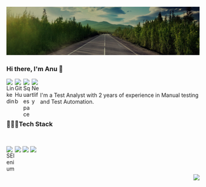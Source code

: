 
![Image](https://github.com/anuarun88/AnuArun88/blob/master/image.jpg)
### Hi there, I'm Anu 👋

<a href="https:http://www.linkedin.com/in/anuarun88">
  <img align="left" alt="Linkedin" width="22px" src="https://cdn.jsdelivr.net/npm/simple-icons@v3/icons/linkedin.svg" />
</a>
<a href="https://github.com/anuarun88">
  <img align="left" alt="GitHub" width="22px" src="https://cdn.jsdelivr.net/npm/simple-icons@3.1.0/icons/github.svg" />
 </a>
 <a href="http://anuarun.me/">
  <img align="left" alt="Squarespace" width="22px" src="https://cdn.jsdelivr.net/npm/simple-icons@3.1.0/icons/squarespace.svg" />
 </a>
 <a href="http:https://anuarun.netlify.app/">
  <img align="left" alt="Netlify" width="22px" src="https://cdn.jsdelivr.net/npm/simple-icons@3.1.0/icons/netlify.svg" />
 </a>
 
<br />
<br />
I'm a Test Analyst with 2 years of experience in Manual testing and Test Automation.

<br />
<br />


<h3 align="left"> 👨🏽‍💻Tech Stack </h3>
<p align="center">
  <br>

<a href="https://icon-library.net/icon/selenium-icon-12.html" title="Selenium Icon #175334"><img height="50" src="https://icon-library.net//images/selenium-icon/selenium-icon-12.jpg" /></a>
<a href="https://icon-library.net/icon/cucumber-icon-6.html" title="Cucumber Icon #381531"><img height="50" src="https://icon-library.net//images/cucumber-icon/cucumber-icon-6.jpg"  /></a>
<a href="https://icon-library.net/icon/java-icon-images-4.html" title="Java Icon Images #201796"><img height="50" src="https://icon-library.net//images/java-icon-images/java-icon-images-4.jpg" /></a>
 <a >
  <img align="left" alt="SElenium" width="22px" src="" />
 </a>




</p><br>




<h3  align='center'> <img align="right" src="https://visitor-badge.laobi.icu/badge?page_id=anuarun88.anuarun88" /></h3><br>

